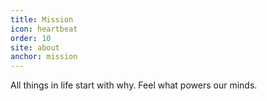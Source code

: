 ```yaml
---
title: Mission
icon: heartbeat
order: 10
site: about
anchor: mission
---
```


All things in life start with why. Feel what powers our minds.
